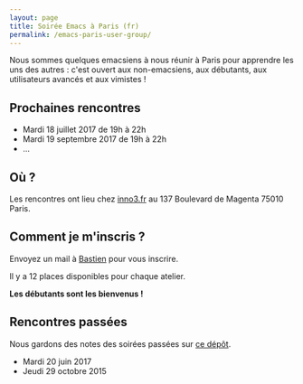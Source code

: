 ```yaml
---
layout: page
title: Soirée Emacs à Paris (fr)
permalink: /emacs-paris-user-group/
---
```


Nous sommes quelques emacsiens à nous réunir à Paris pour apprendre
les uns des autres : c'est ouvert aux non-emacsiens, aux débutants,
aux utilisateurs avancés et aux vimistes !

## Prochaines rencontres
    
- Mardi 18 juillet 2017 de 19h à 22h
- Mardi 19 septembre 2017 de 19h à 22h
- ...

## Où ?

Les rencontres ont lieu chez [inno3.fr](http://inno3.fr) au 137 Boulevard de Magenta
75010 Paris.

## Comment je m'inscris ?

Envoyez un mail à [Bastien](mailto:bzg+emacs@bzg.fr?subject=EmacsParis) pour vous inscrire.

Il y a 12 places disponibles pour chaque atelier.

__Les débutants sont les bienvenus !__

## Rencontres passées

Nous gardons des notes des soirées passées sur [ce dépôt](https://gitlab.com/bzg2/emacsparis/blob/master/README.org).

- Mardi 20 juin 2017
- Jeudi 29 octobre 2015

<!-- https://gitlab.com/bzg2/emacsparis -->
